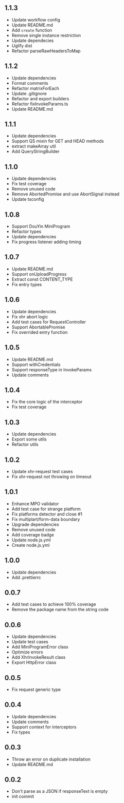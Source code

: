 ## 1.1.3

- Update workflow config
- Update README.md
- Add `create` function
- Remove single instance restriction
- Update dependecies
- Uglify dist
- Refactor parseRawHeadersToMap

## 1.1.2

- Update dependencies
- Format comments
- Refactor matrixForEach
- Update .gitignore
- Refactor and export builders
- Refactor fixInvokeParams.ts
- Update README.md

## 1.1.1

- Update dependencies
- Support QS mixin for GET and HEAD methods
- extract makeArray util
- Add QueryStringBuilder

## 1.1.0

- Update dependencies
- Fix test coverage
- Remove unused code
- Remove AbortedPromise and use AbortSignal instead
- Update tsconfig

## 1.0.8

- Support DouYin MiniProgram
- Refactor types
- Update dependencies
- Fix progress listener adding timing

## 1.0.7

- Update README.md
- Support onUploadProgress
- Extract const CONTENT_TYPE
- Fix entry types

## 1.0.6

- Update dependencies
- Fix xhr abort logic
- Add test cases for RequestController
- Support AbortablePromise
- Fix overrided entry function

## 1.0.5

- Update README.md
- Support withCredentials
- Support responseType in InvokeParams
- Update comments

## 1.0.4

- Fix the core logic of the interceptor
- Fix test coverage

## 1.0.3

- Update dependencies
- Export some utils
- Refactor utils

## 1.0.2

- Update xhr-request test cases
- Fix xhr-request not throwing on timeout

## 1.0.1

- Enhance MPO validator
- Add test case for strange platform
- Fix platforms detector and close #1
- Fix multiplart/form-data boundary
- Upgrade dependencies
- Remove unused code
- Add coverage badge
- Update node.js.yml
- Create node.js.yml

## 1.0.0

- Update dependencies
- Add .prettierrc

## 0.0.7

- Add test cases to achieve 100% coverage
- Remove the package name from the string code

## 0.0.6

- Update dependencies
- Update test cases
- Add MiniProgramError class
- Optimize errors
- Add XhrInvokeResult class
- Export HttpError class

## 0.0.5

- Fix request<T> generic type

## 0.0.4

- Update dependencies
- Update comments
- Support context for interceptors
- Fix types

## 0.0.3

- Throw an error on duplicate installation
- Update README.md

## 0.0.2

- Don't parse as a JSON if responseText is empty
- init commit
